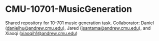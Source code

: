 # CMU-10701-MusicGeneration
Shared repository for 10-701 music generation task. 
Collaborator: Daniel (danielhu@andrew.cmu.edu), Jared (jsantama@andrew.cmu.edu), and Xiaoqi (xiaoqih1@andrew.cmu.edu)
